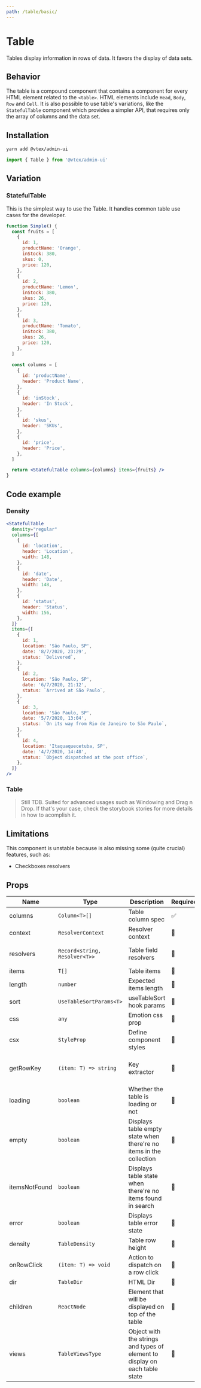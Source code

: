 ```yaml
---
path: /table/basic/
---
```


# Table

Tables display information in rows of data. It favors the display of data sets.

## Behavior

The table is a compound component that contains a component for every HTML element related to the `<table>`. HTML elements include `Head`, `Body`, `Row` and `Cell`. It is also possible to use table's variations, like the `StatefulTable` component which provides a simpler API, that requires only the array of columns and the data set.

## Installation

```sh isStatic
yarn add @vtex/admin-ui
```

```jsx isStatic
import { Table } from '@vtex/admin-ui'
```

## Variation

### StatefulTable

This is the simplest way to use the Table. It handles common table use cases for the developer.

```jsx
function Simple() {
  const fruits = [
    {
      id: 1,
      productName: 'Orange',
      inStock: 380,
      skus: 0,
      price: 120,
    },
    {
      id: 2,
      productName: 'Lemon',
      inStock: 380,
      skus: 26,
      price: 120,
    },
    {
      id: 3,
      productName: 'Tomato',
      inStock: 380,
      skus: 26,
      price: 120,
    },
  ]

  const columns = [
    {
      id: 'productName',
      header: 'Product Name',
    },
    {
      id: 'inStock',
      header: 'In Stock',
    },
    {
      id: 'skus',
      header: 'SKUs',
    },
    {
      id: 'price',
      header: 'Price',
    },
  ]

  return <StatefulTable columns={columns} items={fruits} />
}
```

## Code example

### Density

```jsx
<StatefulTable
  density="regular"
  columns={[
    {
      id: 'location',
      header: 'Location',
      width: 148,
    },
    {
      id: 'date',
      header: 'Date',
      width: 148,
    },
    {
      id: 'status',
      header: 'Status',
      width: 156,
    },
  ]}
  items={[
    {
      id: 1,
      location: 'São Paulo, SP',
      date: '8/7/2020, 23:29',
      status: `Delivered`,
    },
    {
      id: 2,
      location: 'São Paulo, SP',
      date: '6/7/2020, 21:12',
      status: `Arrived at São Paulo`,
    },
    {
      id: 3,
      location: 'São Paulo, SP',
      date: '5/7/2020, 13:04',
      status: `On its way from Rio de Janeiro to São Paulo`,
    },
    {
      id: 4,
      location: 'Itaquaquecetuba, SP',
      date: '4/7/2020, 14:48',
      status: `Object dispatched at the post office`,
    },
  ]}
/>
```

### Table

<blockquote palette="red">

Still TDB. Suited for advanced usages such as Windowing and Drag n Drop. If that's your case, check the storybook stories for more details in how to acomplish it.

</blockquote>

## Limitations

This component is unstable because is also missing some (quite crucial) features, such as:

- Checkboxes resolvers

## Props

| Name          | Type                          | Description                                                                 | Required | Default                              |
| ------------- | ----------------------------- | --------------------------------------------------------------------------- | -------- | ------------------------------------ |
| columns       | `Column<T>[]`                 | Table column spec                                                           | ✅       | -                                    |
| context       | `ResolverContext`             | Resolver context                                                            | 🚫       | -                                    |
| resolvers     | `Record<string, Resolver<T>>` | Table field resolvers                                                       | 🚫       | Table's default resolvers            |
| items         | `T[]`                         | Table items                                                                 | 🚫       | `[]`                                 |
| length        | `number`                      | Expected items length                                                       | 🚫       | `5`                                  |
| sort          | `UseTableSortParams<T>`       | useTableSort hook params                                                    | 🚫       | -                                    |
| css           | `any`                         | Emotion css prop                                                            | 🚫       | -                                    |
| csx           | `StyleProp`                   | Define component styles                                                     | 🚫       | {}                                   |
| getRowKey     | `(item: T) => string`         | Key extractor                                                               | 🚫       | Table's default key extractor        |
| loading       | `boolean`                     | Whether the table is loading or not                                         | 🚫       | `false`                              |
| empty         | `boolean`                     | Displays table empty state when there're no items in the collection         | 🚫       | `false`                              |
| itemsNotFound | `boolean`                     | Displays table state when there're no items found in search                 | 🚫       | `false`                              |
| error         | `boolean`                     | Displays table error state                                                  | 🚫       | `false`                              |
| density       | `TableDensity`                | Table row height                                                            | 🚫       | `regular`                            |
| onRowClick    | `(item: T) => void`           | Action to dispatch on a row click                                           | 🚫       | -                                    |
| dir           | `TableDir`                    | HTML Dir                                                                    | 🚫       | ltr                                  |
| children      | `ReactNode`                   | Element that will be displayed on top of the table                          | 🚫       | -                                    |
| views         | `TableViewsType`              | Object with the strings and types of element to display on each table state | 🚫       | Table's default state fallback title |
